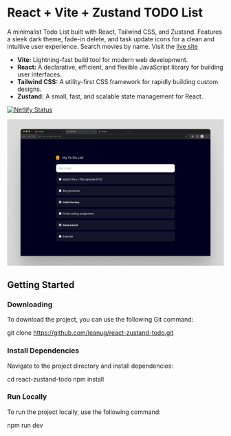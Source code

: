 # React + Vite + Zustand TODO List

A minimalist Todo List built with React, Tailwind CSS, and Zustand. Features a sleek dark theme, fade-in delete, and task update icons for a clean and intuitive user experience.
Search movies by name. Visit the [live site](https://main--react-todo-zustand.netlify.app/)

- **Vite:** Lightning-fast build tool for modern web development.
- **React:** A declarative, efficient, and flexible JavaScript library for building user interfaces.
- **Tailwind CSS:** A utility-first CSS framework for rapidly building custom designs.
- **Zustand:** A small, fast, and scalable state management for React.

[![Netlify Status](https://api.netlify.com/api/v1/badges/3ea1f3f3-fba0-45f0-8380-e59a3f8431eb/deploy-status)](https://app.netlify.com/sites/react-todo-zustand/deploys)

![Web App Preview](https://raw.githubusercontent.com/leanug/react-zustand-todo/main/src/assets/react-zustand-todo.png)

## Getting Started

### Downloading

To download the project, you can use the following Git command:

git clone https://github.com/leanug/react-zustand-todo.git

### Install Dependencies
Navigate to the project directory and install dependencies:

cd react-zustand-todo
npm install

### Run Locally
To run the project locally, use the following command:

npm run dev
